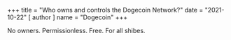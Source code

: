 +++
title = "Who owns and controls the Dogecoin Network?"
date = "2021-10-22"
[ author ]
  name = "Dogecoin"
+++
 
No owners. Permissionless. Free. For all shibes.